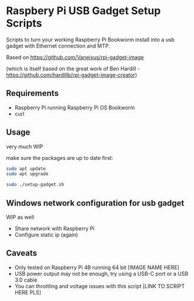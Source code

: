 # Raspbery Pi USB Gadget Setup Scripts

Scripts to turn your working Raspberry Pi Bookworm install into a usb gadget with Ethernet connection and MTP.

Based on https://github.com/Vaneixus/rpi-gadget-image

(which is itself based on the great work of Ben Hardill - https://github.com/hardillb/rpi-gadget-image-creator)

## Requirements

- Raspberry Pi running Raspberry Pi OS Bookworm
- curl

## Usage

very much WIP

make sure the packages are up to date first:

```sh
sudo apt update
sudo apt upgrade
```

```sh
sudo ./setup-gadget.sh
```

## Windows network configuration for usb gadget

WIP as well

- Share network with Raspberry Pi
- Configure static ip (again)

## Caveats

- Only tested on Raspberry Pi 4B running 64 bit [IMAGE NAME HERE]
- USB power output may not be enough, try using a USB-C port or a USB 3.0 cable
- You can throttling and voltage issues with this script [LINK TO SCRIPT HERE PLS]
